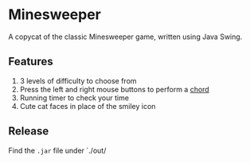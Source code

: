 # Minesweeper
A copycat of the classic Minesweeper game, written using Java Swing. 

## Features
1. 3 levels of difficulty to choose from 
2. Press the left and right mouse buttons to perform a [chord](http://www.minesweeper.info/wiki/Chord)
3. Running timer to check your time
4. Cute cat faces in place of the smiley icon

## Release
Find the `.jar` file under `./out/
